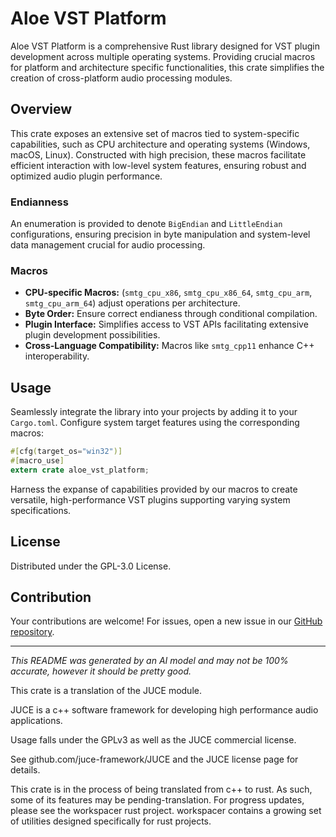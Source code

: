 # Aloe VST Platform

Aloe VST Platform is a comprehensive Rust library designed for VST plugin development across multiple operating systems. Providing crucial macros for platform and architecture specific functionalities, this crate simplifies the creation of cross-platform audio processing modules. 

## Overview
This crate exposes an extensive set of macros tied to system-specific capabilities, such as CPU architecture and operating systems (Windows, macOS, Linux). Constructed with high precision, these macros facilitate efficient interaction with low-level system features, ensuring robust and optimized audio plugin performance.

### Endianness
An enumeration is provided to denote `BigEndian` and `LittleEndian` configurations, ensuring precision in byte manipulation and system-level data management crucial for audio processing.

### Macros
- **CPU-specific Macros:** (`smtg_cpu_x86`, `smtg_cpu_x86_64`, `smtg_cpu_arm`, `smtg_cpu_arm_64`) adjust operations per architecture.
- **Byte Order:** Ensure correct endianess through conditional compilation.
- **Plugin Interface:** Simplifies access to VST APIs facilitating extensive plugin development possibilities.
- **Cross-Language Compatibility:** Macros like `smtg_cpp11` enhance C++ interoperability.

## Usage
Seamlessly integrate the library into your projects by adding it to your `Cargo.toml`. Configure system target features using the corresponding macros:

```rust
#[cfg(target_os="win32")]
#[macro_use]
extern crate aloe_vst_platform;
```

Harness the expanse of capabilities provided by our macros to create versatile, high-performance VST plugins supporting varying system specifications.

## License
Distributed under the GPL-3.0 License. 

## Contribution
Your contributions are welcome! For issues, open a new issue in our [GitHub repository](https://github.com/klebs6/aloe-rs).

---

*This README was generated by an AI model and may not be 100% accurate, however it should be pretty good.*


This crate is a translation of the JUCE module.

JUCE is a c++ software framework for developing high performance audio applications.

Usage falls under the GPLv3 as well as the JUCE commercial license.

See github.com/juce-framework/JUCE and the JUCE license page for details.

This crate is in the process of being translated from c++ to rust. As such, some of its features may be pending-translation. For progress updates, please see the workspacer rust project. workspacer contains a growing set of utilities designed specifically for rust projects.
